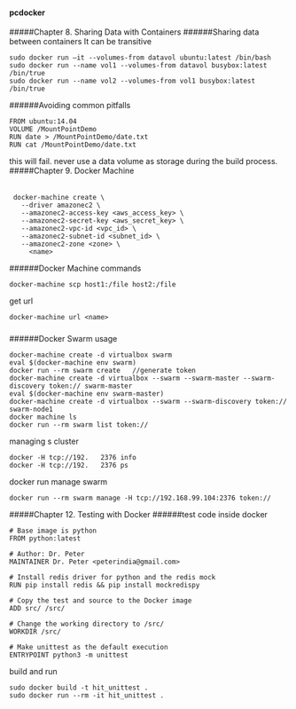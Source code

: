 #### pcdocker
#####Chapter 8. Sharing Data with Containers
######Sharing data between containers
It can be transitive
```
sudo docker run –it --volumes-from datavol ubuntu:latest /bin/bash
sudo docker run --name vol1 --volumes-from datavol busybox:latest /bin/true
sudo docker run --name vol2 --volumes-from vol1 busybox:latest /bin/true
```
######Avoiding common pitfalls
```
FROM ubuntu:14.04
VOLUME /MountPointDemo
RUN date > /MountPointDemo/date.txt
RUN cat /MountPointDemo/date.txt
```
this will fail. never use a data volume as storage during the build process.
#####Chapter 9. Docker Machine
######
```
 docker-machine create \
   --driver amazonec2 \
   --amazonec2-access-key <aws_access_key> \
   --amazonec2-secret-key <aws_secret_key> \
   --amazonec2-vpc-id <vpc_id> \
   --amazonec2-subnet-id <subnet_id> \
   --amazonec2-zone <zone> \
     <name>
```
######Docker Machine commands
```
docker-machine scp host1:/file host2:/file
```
get url
```
docker-machine url <name>
```
#####
######Docker Swarm usage
```
docker-machine create -d virtualbox swarm
eval $(docker-machine env swarm)
docker run --rm swarm create   //generate token
docker-machine create -d virtualbox --swarm --swarm-master --swarm-discovery token:// swarm-master
eval $(docker-machine env swarm-master)
docker-machine create -d virtualbox --swarm --swarm-discovery token:// swarm-node1
docker machine ls
docker run --rm swarm list token://
```
managing s cluster
```
docker -H tcp://192.   2376 info
docker -H tcp://192.   2376 ps
```
docker run manage swarm
```
docker run --rm swarm manage -H tcp://192.168.99.104:2376 token://
```
#####Chapter 12. Testing with Docker
######test code inside docker
```
# Base image is python
FROM python:latest

# Author: Dr. Peter
MAINTAINER Dr. Peter <peterindia@gmail.com>

# Install redis driver for python and the redis mock
RUN pip install redis && pip install mockredispy

# Copy the test and source to the Docker image
ADD src/ /src/

# Change the working directory to /src/
WORKDIR /src/

# Make unittest as the default execution
ENTRYPOINT python3 -m unittest
```
build and run
```
sudo docker build -t hit_unittest .
sudo docker run --rm -it hit_unittest .
```
